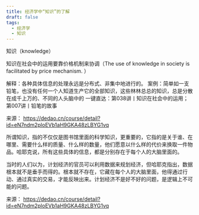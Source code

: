 ```yaml
---
title: 经济学中“知识”的了解
draft: false
tags:
  - 经济学
  - 知识
---
```

 

知识（knowledge）

知识在社会中的运用要靠价格机制来协调（The use of knowledge in society is facilitated by price mechanism. ）

解释：各种具体信息的处理永远是分布式、非集中地进行的。 案例：简单如一支铅笔，也没有任何一个人知道生产它的全部知识，这些林林总总的知识，总是分散在成千上万的、不同的人头脑中的 一键直达：第038讲丨知识在社会中的运用；第007讲丨铅笔的故事

来源： https://dedao.cn/course/detail?id=eN7ndm2ploEVb1aH9GKA48zLBYG1vq

所谓知识，指的不仅仅是图书馆里面的科学知识，更重要的，它指的是关于谁、在哪里、需要什么样的质量、什么样的数量，他们愿意以什么样的代价来换取一件物品。哈耶克说，所有这些具体的信息，都是分别存在于每个人的大脑里面的。

当时的人们以为，计划经济的官员可以利用数据来规划经济，但哈耶克指出，数据根本就不是垂手而得的。根本就不存在，它藏在每个人的大脑里面，他得通过行动、通过真实的交易，才能反映出来。计划经济不是好不好的问题，是逻辑上不可能的问题。

来源： https://dedao.cn/course/detail?id=eN7ndm2ploEVb1aH9GKA48zLBYG1vq